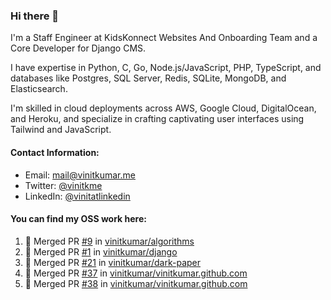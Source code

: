 ### Hi there 👋

I'm a Staff Engineer at KidsKonnect Websites And Onboarding Team and a Core Developer for Django CMS.

I have expertise in Python, C, Go, Node.js/JavaScript, PHP, TypeScript, and databases like Postgres, SQL Server, Redis, SQLite, MongoDB, and Elasticsearch. 

I'm skilled in cloud deployments across AWS, Google Cloud, DigitalOcean, and Heroku, and specialize in crafting captivating user interfaces using Tailwind and JavaScript. 

#### Contact Information:

- Email: <a href="mailto:mail@vinitkumar.me">mail@vinitkumar.me</a>
- Twitter: [@vinitkme](https://twitter.com/vinitkme)
- LinkedIn: [@vinitatlinkedin](https://www.linkedin.com/in/vinitatlinkedin/)  

#### You can find my OSS work here:

<!--START_SECTION:activity-->
1. 🎉 Merged PR [#9](https://github.com/vinitkumar/algorithms/pull/9) in [vinitkumar/algorithms](https://github.com/vinitkumar/algorithms)
2. 🎉 Merged PR [#1](https://github.com/vinitkumar/django/pull/1) in [vinitkumar/django](https://github.com/vinitkumar/django)
3. 🎉 Merged PR [#21](https://github.com/vinitkumar/dark-paper/pull/21) in [vinitkumar/dark-paper](https://github.com/vinitkumar/dark-paper)
4. 🎉 Merged PR [#37](https://github.com/vinitkumar/vinitkumar.github.com/pull/37) in [vinitkumar/vinitkumar.github.com](https://github.com/vinitkumar/vinitkumar.github.com)
5. 🎉 Merged PR [#38](https://github.com/vinitkumar/vinitkumar.github.com/pull/38) in [vinitkumar/vinitkumar.github.com](https://github.com/vinitkumar/vinitkumar.github.com)
<!--END_SECTION:activity-->

